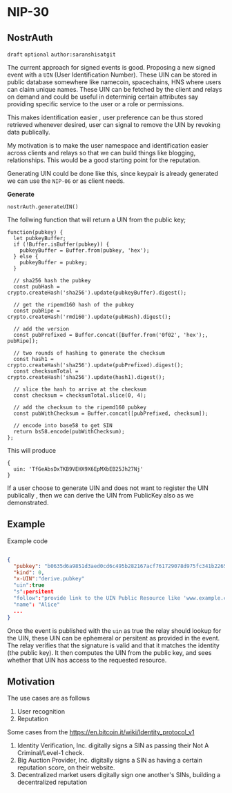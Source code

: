 
NIP-30
======

NostrAuth
---------

`draft` `optional` `author:saranshisatgit`

The current approach for signed events is good. Proposing a new signed event with a `UIN` (User Identification Number). These UIN 
can be stored in public database somewhere like namecoin, spacechains, HNS where users can claim unique names. These UIN can be fetched by the client and relays on demand and could be useful in determinig certain attributes say providing specific service to the user or a role or permissions.

This makes identification easier , user preference can be thus stored retrieved whenever desired, user can signal to remove the UIN by revoking data publically.

My motivation is to make the user namespace and identification easier across clients and relays so that we can build things like blogging, relationships. This would be a good starting point for the reputation.

Generating UIN could be done like this, since keypair is already generated we can use the `NIP-06`  or as client needs.

**Generate**

```
nostrAuth.generateUIN()
```

The follwing function that will return a UIN from the public key;

```
function(pubkey) {
  let pubkeyBuffer;
  if (!Buffer.isBuffer(pubkey)) {
    pubkeyBuffer = Buffer.from(pubkey, 'hex');
  } else {
    pubkeyBuffer = pubkey;
  }

  // sha256 hash the pubkey
  const pubHash = crypto.createHash('sha256').update(pubkeyBuffer).digest();

  // get the ripemd160 hash of the pubkey
  const pubRipe = crypto.createHash('rmd160').update(pubHash).digest();

  // add the version
  const pubPrefixed = Buffer.concat([Buffer.from('0f02', 'hex');, pubRipe]);

  // two rounds of hashing to generate the checksum
  const hash1 = crypto.createHash('sha256').update(pubPrefixed).digest();
  const checksumTotal = crypto.createHash('sha256').update(hash1).digest();

  // slice the hash to arrive at the checksum
  const checksum = checksumTotal.slice(0, 4);

  // add the checksum to the ripemd160 pubkey
  const pubWithChecksum = Buffer.concat([pubPrefixed, checksum]);

  // encode into base58 to get SIN
  return bs58.encode(pubWithChecksum);
};
```

This will produce  

```
{
  uin: 'TfGeAbsDxTKB9VEHX9X6EpMXbEB25Jh27Nj'
}
```

If a user choose to generate UIN and does not want to register the UIN publically , then we can derive the UIN from PublicKey also as we demonstrated.


Example
----
Example code

```json

{
  "pubkey": "b0635d6a9851d3aed0cd6c495b282167acf761729078d975fc341b22650b07b9",
  "kind": 0,
  "x-UIN":"derive.pubkey"
  "uin":true
  "s":persitent
  "follow":"provide link to the UIN Public Resource like 'www.example.com/UIN'"
  "name": "Alice"
  ...
}
```

Once the event is published with the `uin` as true the relay should lookup for the UIN, these UIN can be ephemeral or persitent as provided in the event.
The relay verifies that the signature is valid and that it matches the identity (the public key). It then computes the UIN from the public key, and sees whether that UIN has access to the requested resource. 

Motivation
----

The use cases are as follows 

1. User recognition 
2. Reputation 

Some cases from the https://en.bitcoin.it/wiki/Identity_protocol_v1

1. Identity Verification, Inc. digitally signs a SIN as passing their Not A Criminal/Level-1 check.
2. Big Auction Provider, Inc. digitally signs a SIN as having a certain reputation score, on their website.
3. Decentralized market users digitally sign one another's SINs, building a decentralized reputation


